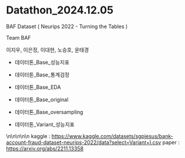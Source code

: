 # Datathon_2024.12.05

BAF Dataset ( Neurips 2022 - Turning the Tables )


Team BAF

이지우, 이은정, 이대현, 노승호, 윤태경




* 데이터톤_Base_성능지표

* 데이터톤_Base_통계검정

* 데이터톤_Base_EDA

* 데이터톤_Base_original

* 데이터톤_Base_oversampling

* 데이터톤_Variant_성능지표


\n\n\n\n\n
kaggle : https://www.kaggle.com/datasets/sgpjesus/bank-account-fraud-dataset-neurips-2022/data?select=Variant+I.csv
paper : https://arxiv.org/abs/2211.13358
